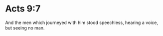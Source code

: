 # Acts 9:7

And the men which journeyed with him stood speechless, hearing a voice, but seeing no man.